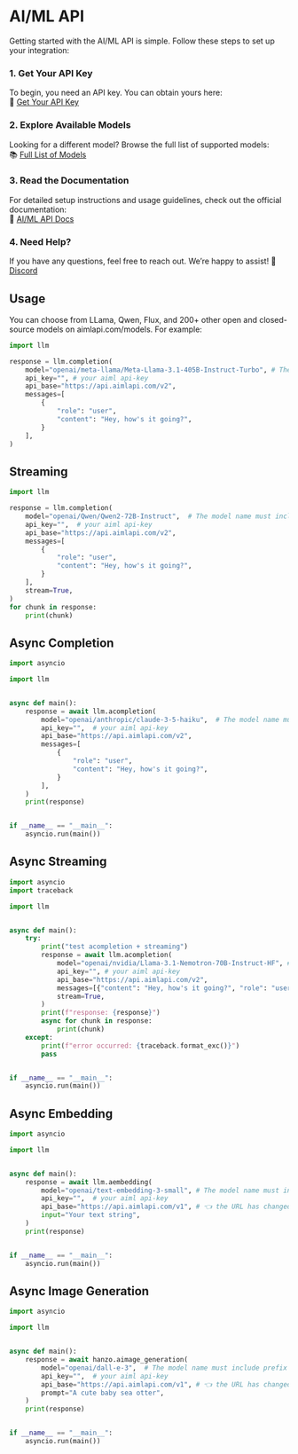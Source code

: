 # AI/ML API  

Getting started with the AI/ML API is simple. Follow these steps to set up your integration:

### 1. Get Your API Key  
To begin, you need an API key. You can obtain yours here:  
🔑 [Get Your API Key](https://aimlapi.com/app/keys/?utm_source=aimlapi&utm_medium=github&utm_campaign=integration)  

### 2. Explore Available Models  
Looking for a different model? Browse the full list of supported models:  
📚 [Full List of Models](https://docs.aimlapi.com/api-overview/model-database/text-models?utm_source=aimlapi&utm_medium=github&utm_campaign=integration)  

### 3. Read the Documentation  
For detailed setup instructions and usage guidelines, check out the official documentation:  
📖 [AI/ML API Docs](https://docs.aimlapi.com/quickstart/setting-up?utm_source=aimlapi&utm_medium=github&utm_campaign=integration)  

### 4. Need Help?  
If you have any questions, feel free to reach out. We’re happy to assist! 🚀  [Discord](https://discord.gg/hvaUsJpVJf)

## Usage
You can choose from LLama, Qwen, Flux, and 200+ other open and closed-source models on aimlapi.com/models. For example:

```python
import llm

response = llm.completion(
    model="openai/meta-llama/Meta-Llama-3.1-405B-Instruct-Turbo", # The model name must include prefix "openai" + the model name from ai/ml api
    api_key="", # your aiml api-key 
    api_base="https://api.aimlapi.com/v2",
    messages=[
        {
            "role": "user",
            "content": "Hey, how's it going?",
        }
    ],
)
```

## Streaming

```python
import llm

response = llm.completion(
    model="openai/Qwen/Qwen2-72B-Instruct",  # The model name must include prefix "openai" + the model name from ai/ml api
    api_key="",  # your aiml api-key 
    api_base="https://api.aimlapi.com/v2",
    messages=[
        {
            "role": "user",
            "content": "Hey, how's it going?",
        }
    ],
    stream=True,
)
for chunk in response:
    print(chunk)
```

## Async Completion

```python
import asyncio

import llm


async def main():
    response = await llm.acompletion(
        model="openai/anthropic/claude-3-5-haiku",  # The model name must include prefix "openai" + the model name from ai/ml api
        api_key="",  # your aiml api-key
        api_base="https://api.aimlapi.com/v2",
        messages=[
            {
                "role": "user",
                "content": "Hey, how's it going?",
            }
        ],
    )
    print(response)


if __name__ == "__main__":
    asyncio.run(main())
```

## Async Streaming

```python
import asyncio
import traceback

import llm


async def main():
    try:
        print("test acompletion + streaming")
        response = await llm.acompletion(
            model="openai/nvidia/Llama-3.1-Nemotron-70B-Instruct-HF", # The model name must include prefix "openai" + the model name from ai/ml api
            api_key="", # your aiml api-key
            api_base="https://api.aimlapi.com/v2",
            messages=[{"content": "Hey, how's it going?", "role": "user"}],
            stream=True,
        )
        print(f"response: {response}")
        async for chunk in response:
            print(chunk)
    except:
        print(f"error occurred: {traceback.format_exc()}")
        pass


if __name__ == "__main__":
    asyncio.run(main())
```

## Async Embedding

```python
import asyncio

import llm


async def main():
    response = await llm.aembedding(
        model="openai/text-embedding-3-small", # The model name must include prefix "openai" + the model name from ai/ml api
        api_key="",  # your aiml api-key
        api_base="https://api.aimlapi.com/v1", # 👈 the URL has changed from v2 to v1
        input="Your text string",
    )
    print(response)


if __name__ == "__main__":
    asyncio.run(main())
```

## Async Image Generation

```python
import asyncio

import llm


async def main():
    response = await hanzo.aimage_generation(
        model="openai/dall-e-3",  # The model name must include prefix "openai" + the model name from ai/ml api
        api_key="",  # your aiml api-key
        api_base="https://api.aimlapi.com/v1", # 👈 the URL has changed from v2 to v1
        prompt="A cute baby sea otter",
    )
    print(response)


if __name__ == "__main__":
    asyncio.run(main())
```